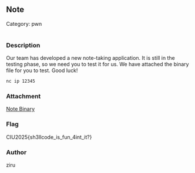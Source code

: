 ## Note
Category: pwn
<br>
<br>
### Description
Our team has developed a new note-taking application. It is still in the testing phase, so we need you to test it for us. We have attached the binary file for you to test. Good luck!
```txt
nc ip 12345
```

### Attachment
[Note Binary](challenge)

### Flag
CIU2025{sh3llcode_is_fun_4int_it?}

### Author
ziru

